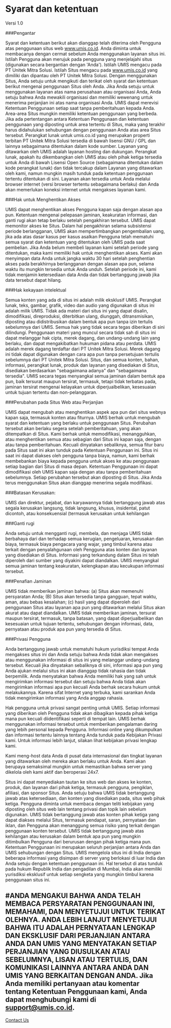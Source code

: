 # Syarat dan ketentuan
Versi 1.0

###Pengantar

Syarat dan ketentuan berikut akan dianggap telah diterima oleh Pengguna atas penggunaan situs web www.umis.co.id. Anda diminta untuk membacanya dengan cermat sebelum Anda menggunakan layanan situs ini.
Istilah Pengguna akan merujuk pada pengguna yang menjelajahi situs (digunakan secara bergantian dengan 'Anda'). Istilah UMIS mengacu pada PT Unitek Mitra Solusi. Istilah Situs mengacu pada www.umis.co.id yang dimiliki dan dipantau oleh PT Unitek Mitra Solusi. Dengan menggunakan Situs, Anda setuju untuk mengikuti dan terikat oleh syarat dan ketentuan berikut mengenai penggunaan Situs oleh Anda. Jika Anda setuju untuk menggunakan layanan atas nama perusahaan atau organisasi Anda, Anda setuju bahwa Anda mewakili organisasi dan memiliki wewenang untuk menerima perjanjian ini atas nama organisasi Anda. UMIS dapat merevisi Ketentuan Penggunaan setiap saat tanpa pemberitahuan kepada Anda. Area-area Situs mungkin memiliki ketentuan penggunaan yang berbeda. Jika ada pertentangan antara Ketentuan Penggunaan dan ketentuan penggunaan yang diposting untuk area tertentu di Situs, maka yang terakhir harus didahulukan sehubungan dengan penggunaan Anda atas area Situs tersebut.
Perangkat lunak untuk umis.co.id yang merupakan properti terbitan PT Unitek Mitra Solusi tersedia di bawah lisensi GNU / GPL dan lainnya sebagaimana ditentukan dalam kode sumber. Layanan yang ditawarkan oleh UMIS adalah layanan hosting dan dukungan. Perangkat lunak, apakah itu dikembangkan oleh UMIS atau oleh pihak ketiga tersedia untuk Anda di bawah Lisensi Open Source (sebagaimana ditentukan dalam kode perangkat lunak) dan tidak tercakup dalam Layanan yang ditawarkan oleh kami, namun mungkin masih tunduk pada ketentuan penggunaan tertentu ditentukan di sini.
Layanan akan tersedia untuk Anda melalui browser internet (versi browser tertentu sebagaimana berlaku) dan Anda akan memerlukan koneksi internet untuk mengakses layanan kami.

###Hak untuk Menghentikan Akses

UMIS dapat menghentikan akses Pengguna kapan saja dengan alasan apa pun. Ketentuan mengenai pelepasan jaminan, keakuratan informasi, dan ganti rugi akan tetap berlaku setelah pengakhiran tersebut. UMIS dapat memonitor akses ke Situs. Dalam hal pengakhiran selama subsistensi periode berlangganan, UMIS akan mempertimbangkan pengembalian uang, jika ada atas dasar kasus per kasus asalkan Pengguna telah mematuhi semua syarat dan ketentuan yang ditentukan oleh UMIS pada saat pembelian. Jika Anda belum membeli layanan kami setelah periode yang ditentukan, maka kami memiliki hak untuk menghentikan akses. Kami akan menyimpan data Anda untuk jangka waktu 30 hari setelah penghentian akses pada berakhirnya berlangganan dengan alasan apa pun, selama waktu itu mungkin tersedia untuk Anda unduh. Setelah periode ini, kami tidak menjamin ketersediaan data Anda dan tidak bertanggung jawab jika data tersebut dapat hilang.

###Hak kekayaan intelektual

Semua konten yang ada di situs ini adalah milik eksklusif UMIS. Perangkat lunak, teks, gambar, grafik, video dan audio yang digunakan di situs ini adalah milik UMIS. Tidak ada materi dari situs ini yang dapat disalin, dimodifikasi, direproduksi, diterbitkan ulang, diunggah, ditransmisikan, diposting atau didistribusikan dalam bentuk apa pun tanpa izin tertulis sebelumnya dari UMIS. Semua hak yang tidak secara tegas diberikan di sini dilindungi. Penggunaan materi yang muncul secara tidak sah di situs ini dapat melanggar hak cipta, merek dagang, dan undang-undang lain yang berlaku, dan dapat mengakibatkan hukuman pidana atau perdata. UMIS adalah merek dagang terdaftar dari PT Unitek Mitra Solusi. Merek dagang ini tidak dapat digunakan dengan cara apa pun tanpa persetujuan tertulis sebelumnya dari PT Unitek Mitra Solusi. Situs, dan semua konten, bahan, informasi, perangkat lunak, produk dan layanan yang disediakan di Situs, disediakan berdasarkan "sebagaimana adanya" dan "sebagaimana tersedia". UMIS secara tegas menyangkal semua jaminan dalam bentuk apa pun, baik tersurat maupun tersirat, termasuk, tetapi tidak terbatas pada, jaminan tersirat mengenai kelayakan untuk diperjualbelikan, kesesuaian untuk tujuan tertentu dan non-pelanggaran.

###Perubahan pada Situs Web atau Perjanjian

UMIS dapat mengubah atau menghentikan aspek apa pun dari situs webnya kapan saja, termasuk konten atau fiturnya. UMIS berhak untuk mengubah syarat dan ketentuan yang berlaku untuk penggunaan Situs. Perubahan tersebut akan berlaku segera setelah pemberitahuan, yang akan ditempatkan di Situs. Kami berhak untuk memodifikasi, menangguhkan, atau menghentikan semua atau sebagian dari Situs ini kapan saja, dengan atau tanpa pemberitahuan. Kecuali dinyatakan sebaliknya, semua fitur baru pada Situs saat ini akan tunduk pada Ketentuan Penggunaan ini. Situs ini saat ini dapat diakses oleh pengguna tanpa biaya, namun, kami berhak membebankan biaya kepada pengguna untuk akses ke atau penggunaan setiap bagian dari Situs di masa depan. Ketentuan Penggunaan ini dapat dimodifikasi oleh UMIS kapan saja dengan atau tanpa pemberitahuan sebelumnya. Setiap perubahan tersebut akan diposting di Situs. Jika Anda terus menggunakan Situs akan dianggap menerima segala modifikasi.

###Batasan Kerusakan:

UMIS dan direktur, pejabat, dan karyawannya tidak bertanggung jawab atas segala kerusakan langsung, tidak langsung, khusus, insidental, patut dicontoh, atau konsekuensial (termasuk kerusakan untuk kehilangan

###Ganti rugi

Anda setuju untuk mengganti rugi, membela, dan menjaga UMIS tidak berbahaya dari dan terhadap semua kerugian, pengeluaran, kerusakan dan biaya, termasuk biaya pengacara yang wajar, yang timbul karena atau terkait dengan penyalahgunaan oleh Pengguna atas konten dan layanan yang disediakan di Situs. Informasi yang terkandung dalam Situs ini telah diperoleh dari sumber yang diyakini dapat diandalkan. UMIS menyangkal semua jaminan tentang keakuratan, kelengkapan atau kecukupan informasi tersebut.

###Penafian Jaminan

UMIS tidak memberikan jaminan bahwa: (a) Situs akan memenuhi persyaratan Anda; (B) Situs akan tersedia tanpa gangguan, tepat waktu, aman, atau bebas kesalahan; (c) hasil yang dapat diperoleh dari penggunaan Situs atau layanan apa pun yang ditawarkan melalui Situs akan akurat atau dapat diandalkan. UMIS tidak memberikan jaminan, tersurat maupun tersirat, termasuk, tanpa batasan, yang dapat diperjualbelikan dan kesesuaian untuk tujuan tertentu, sehubungan dengan informasi, data, pernyataan atau produk apa pun yang tersedia di Situs.

###Privasi Pengguna

Anda bertanggung jawab untuk mematuhi hukum yurisdiksi tempat Anda mengakses situs ini dan Anda setuju bahwa Anda tidak akan mengakses atau menggunakan informasi di situs ini yang melanggar undang-undang tersebut. Kecuali jika dinyatakan sebaliknya di sini, informasi apa pun yang Anda ajukan melalui situs ini akan dianggap tidak rahasia dan tidak berpemilik. Anda menyatakan bahwa Anda memiliki hak yang sah untuk mengirimkan informasi tersebut dan setuju bahwa Anda tidak akan mengirimkan informasi apa pun kecuali Anda berhak secara hukum untuk melakukannya. Karena sifat Internet yang terbuka, kami sarankan Anda tidak mengirimkan informasi yang Anda anggap rahasia.

Hak pengguna untuk privasi sangat penting untuk UMIS. Setiap informasi yang diberikan oleh Pengguna tidak akan dibagikan kepada pihak ketiga mana pun kecuali diidentifikasi seperti di tempat lain. UMIS berhak menggunakan informasi tersebut untuk memberikan pengalaman daring yang lebih personal kepada Pengguna. Informasi online yang dikumpulkan dan informasi tertentu lainnya tentang Anda tunduk pada Kebijakan Privasi kami. Untuk informasi lebih lanjut, silakan lihat kebijakan privasi lengkap kami.

Kami meng-host data Anda di pusat data internasional dan tingkat layanan yang ditawarkan oleh mereka akan berlaku untuk Anda. Kami akan berupaya semaksimal mungkin untuk memastikan bahwa server yang dikelola oleh kami aktif dan beroperasi 24x7.

Situs ini dapat menyediakan tautan ke situs web dan akses ke konten, produk, dan layanan dari pihak ketiga, termasuk pengguna, pengiklan, afiliasi, dan sponsor Situs. Anda setuju bahwa UMIS tidak bertanggung jawab atas ketersediaan, dan konten yang disediakan pada, situs web pihak ketiga. Pengguna diminta untuk membaca dengan teliti kebijakan yang diposting oleh situs web lain tentang privasi dan topik lain sebelum digunakan. UMIS tidak bertanggung jawab atas konten pihak ketiga yang dapat diakses melalui Situs, termasuk pendapat, saran, pernyataan dan iklan, dan Pengguna akan menanggung semua risiko yang terkait dengan penggunaan konten tersebut. UMIS tidak bertanggung jawab atas kehilangan atau kerusakan dalam bentuk apa pun yang mungkin ditimbulkan Pengguna dari berurusan dengan pihak ketiga mana pun. Ketentuan Penggunaan ini merupakan seluruh perjanjian antara Anda dan UMIS sehubungan dengan Situs. UMIS mengelola situs ini di India dengan beberapa informasi yang disimpan di server yang berlokasi di luar India dan Anda setuju dengan ketentuan penggunaan ini. Hal tersebut di atas tunduk pada hukum Republik India dan pengadilan di Mumbai, India akan memiliki yurisdiksi eksklusif untuk setiap sengketa yang mungkin timbul karena penggunaan situs ini.

#ANDA MENGAKUI BAHWA ANDA TELAH MEMBACA PERSYARATAN PENGGUNAAN INI, MEMAHAMI, DAN MENYETUJUI UNTUK TERIKAT OLEHNYA. ANDA LEBIH LANJUT MENYETUJUI BAHWA ITU ADALAH PERNYATAAN LENGKAP DAN EKSKLUSIF DARI PERJANJIAN ANTARA ANDA DAN UMIS YANG MENYATAKAN SETIAP PERJANJIAN YANG DIUSULKAN ATAU SEBELUMNYA, LISAN ATAU TERTULIS, DAN KOMUNIKASI LAINNYA ANTARA ANDA DAN UMIS YANG BERKAITAN DENGAN ANDA. Jika Anda memiliki pertanyaan atau komentar tentang Ketentuan Penggunaan kami, Anda dapat menghubungi kami di support@umis.co.id.
---

<p class="text-center"><a class="btn btn-default" href="/about#contact">Contact Us</a></p>
